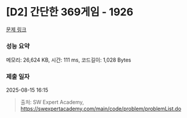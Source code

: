# [D2] 간단한 369게임 - 1926 

[문제 링크](https://swexpertacademy.com/main/code/problem/problemDetail.do?contestProbId=AV5PTeo6AHUDFAUq) 

### 성능 요약

메모리: 26,624 KB, 시간: 111 ms, 코드길이: 1,028 Bytes

### 제출 일자

2025-08-15 16:15



> 출처: SW Expert Academy, https://swexpertacademy.com/main/code/problem/problemList.do